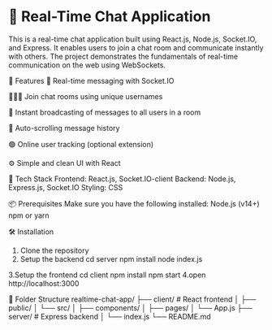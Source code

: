 # 💬 Real-Time Chat Application

This is a real-time chat application built using React.js, Node.js, Socket.IO, and Express. It enables users to join a chat room and communicate instantly with others. The project demonstrates the fundamentals of real-time communication on the web using WebSockets.


🚀 Features
🔗 Real-time messaging with Socket.IO

🧑‍🤝‍🧑 Join chat rooms using unique usernames

📡 Instant broadcasting of messages to all users in a room

📜 Auto-scrolling message history

🟢 Online user tracking (optional extension)

⚙️ Simple and clean UI with React

🧱 Tech Stack
Frontend: React.js, Socket.IO-client
Backend: Node.js, Express.js, Socket.IO
Styling: CSS

📦 Prerequisites
Make sure you have the following installed:
Node.js (v14+)
npm or yarn

🛠️ Installation
1. Clone the repository
2. Setup the backend
      cd server
      npm install
      node index.js

3.Setup the frontend
      cd client
      npm install
      npm start 
4.open http://localhost:3000

📁 Folder Structure
realtime-chat-app/
├── client/         # React frontend
│   ├── public/
│   └── src/
│       ├── components/
│       ├── pages/
│       └── App.js
├── server/         # Express backend
│   └── index.js
└── README.md
